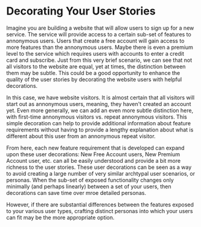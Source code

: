 # Decorating Your User Stories

Imagine you are building a website that will allow users to sign up for a new service.  The service will provide access to a certain sub-set of features to annonymous users.  Users that create a free account will gain access to more features than the annonymous users.  Maybe there is even a premium level to the service which requires users with accounts to enter a credit card and subscribe.  Just from this very brief scenario, we can see that not all visitors to the website are equal, yet at times, the distinction between them may be subtle.  This could be a good opportunity to enhance the quality of the user stories by decorating the website users with helpful decorations.

In this case, we have website visitors.  It is almost certain that all visitors will start out as annonymous users, meaning, they haven't created an account yet.  Even more generally, we can add an even more subtle distinction here, with first-time annonymous visitors vs. repeat annonymous visitors.  This simple decoration can help to provide additional information about feature requirements without having to provide a lengthy explanation about what is different about this user from an annonymous repeat visitor.

From here, each new feature requirement that is developed can expand upon these user decorations: New Free Account users, New Premium Account user, etc. can all be easily understood and provide a bit more richness to the user stories.  These user decorations can be seen as a way to avoid creating a large number of very similar archtypal user scenarios, or personas.  When the sub-set of exposed functionality changes only minimally (and perhaps linearly) between a set of your users, then decorations can save time over mroe detailed personas.

However, if there are substantial differences between the features exposed to your various user types, crafting distinct personas into which your users can fit may be the more appropriate option.  

